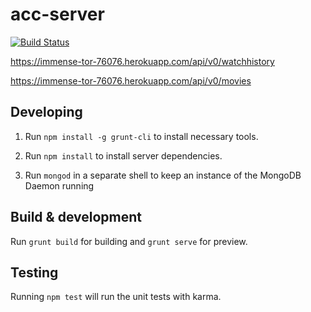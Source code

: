 # acc-server

[![Build Status](https://travis-ci.org/paesuka/acc_server.svg?branch=master)](https://travis-ci.org/paesuka/acc_server)

<a href="https://immense-tor-76076.herokuapp.com/api/v0/watchhistory">https://immense-tor-76076.herokuapp.com/api/v0/watchhistory</a>

<a href="https://immense-tor-76076.herokuapp.com/api/v0/movies">https://immense-tor-76076.herokuapp.com/api/v0/movies</a>

## Developing

1. Run `npm install -g grunt-cli` to install necessary tools.

2. Run `npm install` to install server dependencies.

3. Run `mongod` in a separate shell to keep an instance of the MongoDB Daemon running

## Build & development

Run `grunt build` for building and `grunt serve` for preview.

## Testing

Running `npm test` will run the unit tests with karma.

